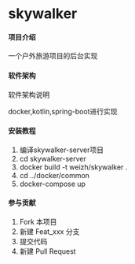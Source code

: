 # skywalker

#### 项目介绍
一个户外旅游项目的后台实现
#### 软件架构
软件架构说明

docker,kotlin,spring-boot进行实现

#### 安装教程

1. 编译skywalker-server项目
2. cd skywalker-server
2. docker build -t weizh/skywalker .
3. cd ../docker/common
4. docker-compose up


#### 参与贡献

1. Fork 本项目
2. 新建 Feat_xxx 分支
3. 提交代码
4. 新建 Pull Request